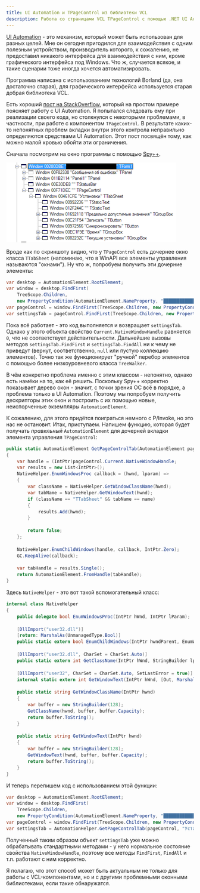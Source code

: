 ```yaml
---
title: UI Automation и TPageControl из библиотеки VCL
description: Работа со страницами VCL TPageControl с помощью .NET UI Automation.
---
```


[UI Automation](https://msdn.microsoft.com/en-us/library/ms753107(v=vs.110).aspx) - это механизм, который может быть
использован для разных целей. Мне он сегодня пригодился для взаимодействия с одним полезным устройством, производитель
которого, к сожалению, не предоставил никакого интерфейса для взаимодействия с ним, кроме графического интерфейса под
Windows. Что ж, случается всякое, и такие сценарии тоже иногда хочется автоматизировать.

Программа написана с использованием технологий Borland (да, она достаточно старая), для графического интерфейса
используется старая добрая библиотека VCL.

Есть хороший [пост на StackOverflow](http://stackoverflow.com/a/22641792/2684760), который на простом примере поясняет
работу с UI Automation. Я попытался следовать ему при реализации своего кода, но столкнулся с некоторыми проблемами, в
частности, при работе с компонентом `TPageControl`. В результате каких-то непонятных проблем вкладки внутри этого
контрола неправильно определяются средствами UI Automation. Этот пост посвящён тому, как можно малой кровью обойти эти
ограничения.

Сначала посмотрим на окно программы с помощью [Spy++](https://msdn.microsoft.com/en-us/library/vstudio/dd460760.aspx).

<img src="/images/2015-03-22-spyxx-tree.png"/>

Вроде как по скриншоту видно, что у `TPageControl` есть дочернее окно класса `TTabSheet` (напоминаю, что в WinAPI все
элементы управления называются "окнами"). Ну что ж, попробуем получить эти дочерние элементы:

```cs
var desktop = AutomationElement.RootElement;
var window = desktop.FindFirst(
	TreeScope.Children,
	new PropertyCondition(AutomationElement.NameProperty, "█████████████████████████"));
var pageControl = window.FindFirst(TreeScope.Children, new PropertyCondition(AutomationElement.ClassNameProperty, "TPageControl"));
var settingsTab = pageControl.FindFirst(TreeScope.Children, new PropertyCondition(AutomationElement.ClassNameProperty, "TTabSheet"));
```

Пока всё работает - это код выполняется и возвращает `settingsTab`. Однако у этого объекта свойство
`Current.NativeWindowHandle` равняется `0`, что не соответствует действительности. Дальнейшие вызовы методов
`settingsTab.FindFirst` и `settingsTab.FindAll` ни к чему не приведут (вернут, соответственно, `null` или пустую
коллекцию элементов). Точно так же функционирует "ручной" перебор элементов с помощью более низкоуровневого класса
`TreeWalker`.

В чём конкретно проблема именно с этим классом - непонятно, однако есть намёки на то, как её решить. Поскольку Spy++
корректно показывает дерево окон - значит, с точки зрения ОС всё в порядке, а проблема только в UI Automation. Поэтому
мы попробуем получить дескрипторы этих окон и построить с их помощью новые, неиспорченные экземпляры
`AutomationElement`.

К сожалению, для этого придётся поиграться немного с P/Invoke, но это нас не остановит. Итак, приступаем. Напишем
функцию, которая будет получать _правильный_ `AutomationElement` для дочерней вкладки элемента управления
`TPageControl`:

```cs
public static AutomationElement GetPageControlTab(AutomationElement pageControl, string name)
{
	var handle = (IntPtr)pageControl.Current.NativeWindowHandle;
	var results = new List<IntPtr>();
	NativeHelper.EnumWindowsProc callback = (hwnd, lparam) =>
	{
		var className = NativeHelper.GetWindowClassName(hwnd);
		var tabName = NativeHelper.GetWindowText(hwnd);
		if (className == "TTabSheet" && tabName == name)
		{
			results.Add(hwnd);
		}

		return false;
	};

	NativeHelper.EnumChildWindows(handle, callback, IntPtr.Zero);
	GC.KeepAlive(callback);

	var tabHandle = results.Single();
	return AutomationElement.FromHandle(tabHandle);
}
```

Здесь `NativeHelper` - это вот такой вспомогательный класс:

```cs
internal class NativeHelper
{
	public delegate bool EnumWindowsProc(IntPtr hWnd, IntPtr lParam);

	[DllImport("user32.dll")]
	[return: MarshalAs(UnmanagedType.Bool)]
	public static extern bool EnumChildWindows(IntPtr hwndParent, EnumWindowsProc lpEnumFunc, IntPtr lParam);

	[DllImport("user32.dll", CharSet = CharSet.Auto)]
	public static extern int GetClassName(IntPtr hWnd, StringBuilder lpClassName, int nMaxCount);

	[DllImport("user32", CharSet = CharSet.Auto, SetLastError = true)]
	internal static extern int GetWindowText(IntPtr hWnd, [Out, MarshalAs(UnmanagedType.LPTStr)] StringBuilder lpString, int nMaxCount);

	public static string GetWindowClassName(IntPtr hwnd)
	{
		var buffer = new StringBuilder(128);
		GetClassName(hwnd, buffer, buffer.Capacity);
		return buffer.ToString();
	}

	public static string GetWindowText(IntPtr hwnd)
	{
		var buffer = new StringBuilder(128);
		GetWindowText(hwnd, buffer, buffer.Capacity);
		return buffer.ToString();
	}
}
```

И теперь перепишем код с использованием этой функции:

```cs
var desktop = AutomationElement.RootElement;
var window = desktop.FindFirst(
	TreeScope.Children,
	new PropertyCondition(AutomationElement.NameProperty, "█████████████████████████"));
var pageControl = window.FindFirst(TreeScope.Children, new PropertyCondition(AutomationElement.ClassNameProperty, "TPageControl"));
var settingsTab = AutomationHelper.GetPageControlTab(pageControl, "Установки");
```

Полученный таким образом объект `settingsTab` уже можно обрабатывать стандартными методами - у него нормальное состояние
свойства `NativeWindowHandle`, поэтому все методы `FindFirst`, `FindAll` и т.п. работают с ним корректно.

Я полагаю, что этот способ может быть актуальным не только для работы с VCL-компонентами, но и с другими проблемными
оконными библиотеками, если такие обнаружатся.

